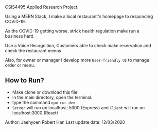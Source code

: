 CSIS4495 Applied Research Project.

Using a MERN Stack, I make a local restaurant's homepage to responding COVID-19.

As the COVID-19 getting worse, strick health regulation make run a business hard.

Use a Voice Recognition, Customers able to check make reservation and check the restaurant menus.

Also, for owner or manager I develop more `User-friendly UI` to manage order or menu.

## How to Run?

- Make clone or download this file
- In the main directory, open the terminal.
- type the command `npm run dev`
- `Server` will run on localhost: 5000 (Express) and `Client` will run on localhost:3000 (React)

Author: Jaehyoen Robert Han
Last update date: 12/03/2020